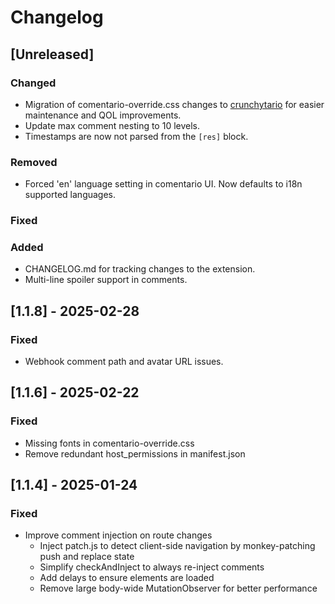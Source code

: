 # Changelog

## [Unreleased]
### Changed
- Migration of comentario-override.css changes to [crunchytario](https://github.com/martian0x80/crunchytario) for easier maintenance and QOL improvements.
- Update max comment nesting to 10 levels.
- Timestamps are now not parsed from the `[res]` block.

### Removed
- Forced 'en' language setting in comentario UI. Now defaults to i18n supported languages.

### Fixed

### Added
- CHANGELOG.md for tracking changes to the extension.
- Multi-line spoiler support in comments.

## [1.1.8] - 2025-02-28
### Fixed
- Webhook comment path and avatar URL issues.

## [1.1.6] - 2025-02-22
### Fixed
- Missing fonts in comentario-override.css
- Remove redundant host_permissions in manifest.json

## [1.1.4] - 2025-01-24
### Fixed
- Improve comment injection on route changes
  - Inject patch.js to detect client-side navigation by monkey-patching push and replace state
  - Simplify checkAndInject to always re-inject comments
  - Add delays to ensure elements are loaded
  - Remove large body-wide MutationObserver for better performance

